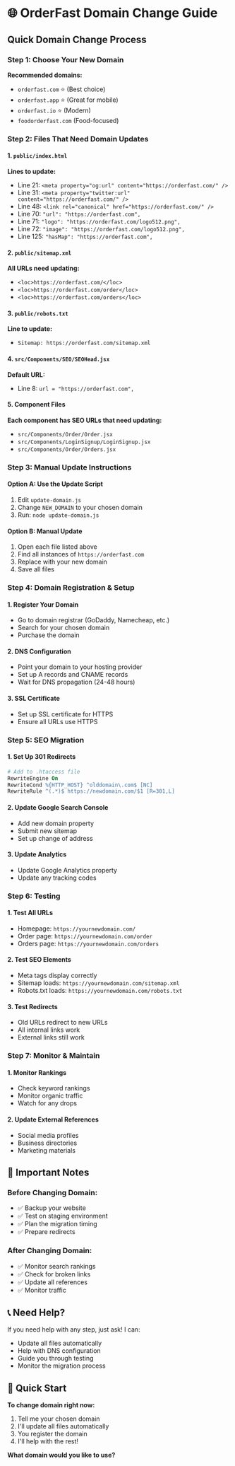 # 🌐 OrderFast Domain Change Guide

## Quick Domain Change Process

### Step 1: Choose Your New Domain
**Recommended domains:**
- `orderfast.com` ⭐ (Best choice)
- `orderfast.app` ⭐ (Great for mobile)
- `orderfast.io` ⭐ (Modern)
- `foodorderfast.com` (Food-focused)

### Step 2: Files That Need Domain Updates

#### 1. `public/index.html`
**Lines to update:**
- Line 21: `<meta property="og:url" content="https://orderfast.com/" />`
- Line 31: `<meta property="twitter:url" content="https://orderfast.com/" />`
- Line 48: `<link rel="canonical" href="https://orderfast.com/" />`
- Line 70: `"url": "https://orderfast.com",`
- Line 71: `"logo": "https://orderfast.com/logo512.png",`
- Line 72: `"image": "https://orderfast.com/logo512.png",`
- Line 125: `"hasMap": "https://orderfast.com",`

#### 2. `public/sitemap.xml`
**All URLs need updating:**
- `<loc>https://orderfast.com/</loc>`
- `<loc>https://orderfast.com/order</loc>`
- `<loc>https://orderfast.com/orders</loc>`

#### 3. `public/robots.txt`
**Line to update:**
- `Sitemap: https://orderfast.com/sitemap.xml`

#### 4. `src/Components/SEO/SEOHead.jsx`
**Default URL:**
- Line 8: `url = "https://orderfast.com",`

#### 5. Component Files
**Each component has SEO URLs that need updating:**
- `src/Components/Order/Order.jsx`
- `src/Components/LoginSignup/LoginSignup.jsx`
- `src/Components/Order/Orders.jsx`

### Step 3: Manual Update Instructions

#### Option A: Use the Update Script
1. Edit `update-domain.js`
2. Change `NEW_DOMAIN` to your chosen domain
3. Run: `node update-domain.js`

#### Option B: Manual Update
1. Open each file listed above
2. Find all instances of `https://orderfast.com`
3. Replace with your new domain
4. Save all files

### Step 4: Domain Registration & Setup

#### 1. Register Your Domain
- Go to domain registrar (GoDaddy, Namecheap, etc.)
- Search for your chosen domain
- Purchase the domain

#### 2. DNS Configuration
- Point your domain to your hosting provider
- Set up A records and CNAME records
- Wait for DNS propagation (24-48 hours)

#### 3. SSL Certificate
- Set up SSL certificate for HTTPS
- Ensure all URLs use HTTPS

### Step 5: SEO Migration

#### 1. Set Up 301 Redirects
```apache
# Add to .htaccess file
RewriteEngine On
RewriteCond %{HTTP_HOST} ^olddomain\.com$ [NC]
RewriteRule ^(.*)$ https://newdomain.com/$1 [R=301,L]
```

#### 2. Update Google Search Console
- Add new domain property
- Submit new sitemap
- Set up change of address

#### 3. Update Analytics
- Update Google Analytics property
- Update any tracking codes

### Step 6: Testing

#### 1. Test All URLs
- Homepage: `https://yournewdomain.com/`
- Order page: `https://yournewdomain.com/order`
- Orders page: `https://yournewdomain.com/orders`

#### 2. Test SEO Elements
- Meta tags display correctly
- Sitemap loads: `https://yournewdomain.com/sitemap.xml`
- Robots.txt loads: `https://yournewdomain.com/robots.txt`

#### 3. Test Redirects
- Old URLs redirect to new URLs
- All internal links work
- External links still work

### Step 7: Monitor & Maintain

#### 1. Monitor Rankings
- Check keyword rankings
- Monitor organic traffic
- Watch for any drops

#### 2. Update External References
- Social media profiles
- Business directories
- Marketing materials

## 🚨 Important Notes

### Before Changing Domain:
- ✅ Backup your website
- ✅ Test on staging environment
- ✅ Plan the migration timing
- ✅ Prepare redirects

### After Changing Domain:
- ✅ Monitor search rankings
- ✅ Check for broken links
- ✅ Update all references
- ✅ Monitor traffic

## 📞 Need Help?

If you need help with any step, just ask! I can:
- Update all files automatically
- Help with DNS configuration
- Guide you through testing
- Monitor the migration process

## 🎯 Quick Start

**To change domain right now:**
1. Tell me your chosen domain
2. I'll update all files automatically
3. You register the domain
4. I'll help with the rest!

**What domain would you like to use?**
